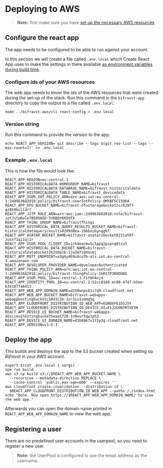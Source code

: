 # Deploying to AWS

> **Note:** first make sure you have
> [set up the necessary AWS resources](../aws/GettingStarted.md).

## Configure the react app

The app needs to be configured to be able to run against your account.

In this section we will create a file called `.env.local` which Create React App
uses to make the settings in there available
[as environment variables during build time](https://facebook.github.io/create-react-app/docs/adding-custom-environment-variables).

### Configure ids of your AWS resources

The web app needs to know the ids of the AWS resources that were created during
the set-up of the stack. Run this command in the `bifravst-app` directory to
copy the output to a file called `.env.local`.

    node ../bifravst-aws/cli react-config > .env.local

### Version string

Run this command to provide the version to the app:

    echo REACT_APP_VERSION=`git describe --tags $(git rev-list --tags --max-count=1)` >> .env.local

### Example `.env.local`

This is how the file would look like:

    REACT_APP_REGION=eu-central-1
    REACT_APP_HISTORICALDATA_WORKGROUP_NAME=bifravst
    REACT_APP_HISTORICALDATA_DATABASE_NAME=bifravst_historicaldata
    REACT_APP_HISTORICALDATA_TABLE_NAME=bifravst_devicedata
    REACT_APP_USER_IOT_POLICY_ARN=arn:aws:iot:eu-central-1:249963682018:policy/bifravst-userIotPolicy-OMYBF5CI5Q6A
    REACT_APP_DFU_BUCKET_NAME=bifravst-dfustoragebucket2cc839ff-qz8k9bslldrf
    REACT_APP_JITP_ROLE_ARN=arn:aws:iam::249963682018:role/bifravst-iotJitpRole7B509A5D-5Y6BQY6KD9TX
    REACT_APP_THING_GROUP_NAME=bifravstThings
    REACT_APP_HISTORICAL_DATA_QUERY_RESULTS_BUCKET_NAME=bifravst-historicaldataqueryresults8289d8ea-1bbbnzbyngghl
    REACT_APP_AVATAR_BUCKET_NAME=bifravst-avatarsbucket8221a59f-1usxf1qi1qj1r
    REACT_APP_USER_POOL_CLIENT_ID=1rh4eacmu5c5ppq2pspnq8tcu5
    REACT_APP_HISTORICAL_DATA_BUCKET_NAME=bifravst-historicaldatabucket262e8e16-1jw2m7z94ocbj
    REACT_APP_MQTT_ENDPOINT=a3g4yd69u8cu7b-ats.iot.eu-central-1.amazonaws.com
    REACT_APP_DEVELOPER_PROVIDER_NAME=developerAuthenticated
    REACT_APP_THING_POLICY_ARN=arn:aws:iot:eu-central-1:249963682018:policy/bifravst-thingPolicy-1GR1TP3RXOO0G
    REACT_APP_USER_POOL_ID=eu-central-1_FiY6h4xjd
    REACT_APP_IDENTITY_POOL_ID=eu-central-1:52cc8188-ec90-47d7-b3ee-634187fa6413
    REACT_APP_WEB_APP_DOMAIN_NAME=d250wnpv81c7q9.cloudfront.net
    REACT_APP_WEB_APP_BUCKET_NAME=bifravst-webapps-webapphostingbucketc58d3c2b-1or3is1vmmq5q
    REACT_APP_CLOUDFRONT_DISTRIBUTION_ID_WEB_APP=EGNO6F61DSJ5Y
    REACT_APP_CLOUDFRONT_DISTRIBUTION_ID_DEVICE_UI=E1J2GON7RTXEYM
    REACT_APP_DEVICE_UI_BUCKET_NAME=bifravst-webapps-deviceuihostingbucket5eaa1720-1v0wvr5qw1ph3
    REACT_APP_DEVICE_UI_DOMAIN_NAME=d3b8967x1t5y3g.cloudfront.net
    REACT_APP_VERSION=v3.6.1

## Deploy the app

This builds and deploys the app to the S3 bucket created when setting up
_Bifravst_ in your AWS account.

    export $(cat .env.local | xargs)
    npm run build
    aws s3 cp build s3://$REACT_APP_WEB_APP_BUCKET_NAME \
      --recursive --metadata-directive REPLACE \
      --cache-control 'public,max-age=600' --expires ''
    aws cloudfront create-invalidation --distribution-id \
      $REACT_APP_CLOUDFRONT_DISTRIBUTION_ID_WEB_APP --paths /,/index.html
    echo "Done. Now open https://$REACT_APP_WEB_APP_DOMAIN_NAME/ to view the web app."

Afterwards you can open the domain name printed in
`REACT_APP_WEB_APP_DOMAIN_NAME` to view the web app.

## Registering a user

There are no predefined user accounts in the userpool, so you need to register a
new user.

> **Note:** the UserPool is configured to use the email address as the username.
